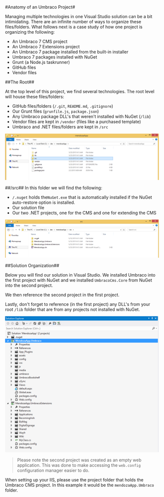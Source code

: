 #Anatomy of an Umbraco Project#

Managing multiple technologies in one Visual Studio solution can be a bit intimidating. There are an infinite number of ways to organize these files/folders. What follows next is a case study of how one project is organizing the following:

* An Umbraco 7 CMS project
* An Umbraco 7 Extensions project
* An Umbraco 7 package installed from the built-in installer
* Umbraco 7 packages installed with NuGet
* Grunt (a Node.js taskrunner)
* GitHub files
* Vendor files

##The Root##

At the top level of this project, we find several technologies.  The root level will house these files/folders:

* GitHub files/folders (`/.git`, `README.md`, `.gitignore`)
* Our Grunt files (`grunfile.js`, `package.json`)
* Any Umbraco package DLL's that weren't installed with NuGet (`/lib`)
* Vendor files are kept in  `/vendor` (files like a purchased template)
* Umbraco and .NET files/folders are kept in `/src`

![root.png](assets/root.png)

##/src##
In this folder we will find the following:

* `/.nuget` holds the`NuGet.exe` that is automatically installed if the NuGet auto-restore option is installed.
* Our solution file
* Our two .NET projects, one for the CMS and one for extending the CMS

![src.png](assets/src.png)

##Solution Organization##

Below you will find our solution in Visual Studio.  We installed Umbraco into the first project with NuGet and we installed `UmbracoCms.Core` from NuGet into the second project.

We then reference the second project in the first project.

Lastly, don't forget to reference (in the first project) any DLL's from your root `/lib` folder that are from any projects not installed with NuGet.

![solution-explorer.png](assets/solution-explorer.png)

>Please note the second project was created as an empty web application.  This was done to make accessing the `web.config` configuration manager easier to do.

When setting up your IIS, please use the project folder that holds the Umbraco CMS project.  In this example it would be the `mendozaApp.Umbraco` folder.